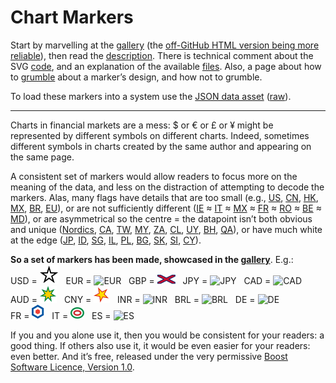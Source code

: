 # Chart Markers #
 
Start by marvelling at the 
[gallery](Documentation/ChartMarkers_Gallery.md) 
(the [off-GitHub HTML version being more reliable](https://www.jdawiseman.com/papers/Chart_Markers/ChartMarkers_Gallery.html)), then read the 
[description](Documentation/ChartMarkers_Description.md). 
There is technical comment about the SVG 
[code](Documentation/ChartMarkers_Code.md), 
and an explanation of the available 
[files](Documentation/ChartMarkers_Files.md). 
Also, a page about how to 
[grumble](Documentation/ChartMarkers_Grumbles.md) 
about a marker&rsquo;s design, and how not to grumble.

To load these markers into a system use the [JSON data asset](ChartMarkers.json) ([raw](https://raw.githubusercontent.com/jdaw1/chart_markers/main/ChartMarkers.json)).

---

Charts in financial markets are a mess: $ or &euro; or &pound; or &yen; might be represented by different symbols on different charts. 
Indeed, sometimes different symbols in charts created by the same author and appearing on the same page.

A consistent set of markers would allow readers to focus more on the meaning of the data, and less on the distraction of attempting to decode the markers. 
Alas, many flags have details that are too small (e.g., 
[US](http://en.wikipedia.org/wiki/Flag_of_the_United_States), 
[CN](http://en.wikipedia.org/wiki/Flag_of_China), 
[HK](http://en.wikipedia.org/wiki/Flag_of_Hong_Kong), 
[MX](http://en.wikipedia.org/wiki/Flag_of_Mexico), 
[BR](http://en.wikipedia.org/wiki/Flag_of_Brazil), 
[EU](http://en.wikipedia.org/wiki/Flag_of_Europe)), or are not sufficiently different 
([IE](http://en.wikipedia.org/wiki/Flag_of_Ireland) &asymp; 
[IT](http://en.wikipedia.org/wiki/Flag_of_Italy) &asymp; 
[MX](http://en.wikipedia.org/wiki/Flag_of_Mexico) &asymp; 
[FR](http://en.wikipedia.org/wiki/Flag_of_France) &asymp; 
[RO](http://en.wikipedia.org/wiki/Flag_of_Romania) &asymp; 
[BE](http://en.wikipedia.org/wiki/Flag_of_Belgium) &asymp; 
[MD](http://en.wikipedia.org/wiki/Flag_of_Moldova)), 
or are asymmetrical so the centre = the datapoint isn&rsquo;t both obvious and unique 
([Nordics](http://en.wikipedia.org/wiki/Nordic_cross_flag), 
[CA](http://en.wikipedia.org/wiki/Flag_of_Canada), 
[TW](http://en.wikipedia.org/wiki/Flag_of_Taiwan), 
[MY](http://en.wikipedia.org/wiki/Flag_of_Malaysia), 
[ZA](http://en.wikipedia.org/wiki/Flag_of_South_Africa), 
[CL](http://en.wikipedia.org/wiki/Flag_of_Chile), 
[UY](http://en.wikipedia.org/wiki/Flag_of_Uruguay), 
[BH](http://en.wikipedia.org/wiki/Flag_of_Bahrain), 
[QA](http://en.wikipedia.org/wiki/Flag_of_Qatar)), 
or have much white at the edge 
([JP](http://en.wikipedia.org/wiki/Flag_of_Japan), 
[ID](http://en.wikipedia.org/wiki/Flag_of_Indonesia), 
[SG](http://en.wikipedia.org/wiki/Flag_of_Singapore), 
[IL](http://en.wikipedia.org/wiki/Flag_of_Israel), 
[PL](http://en.wikipedia.org/wiki/Flag_of_Poland), 
[BG](http://en.wikipedia.org/wiki/Flag_of_Bulgaria), 
[SK](http://en.wikipedia.org/wiki/Flag_of_Slovakia), 
[SI](http://en.wikipedia.org/wiki/Flag_of_Slovenia), 
[CY](http://en.wikipedia.org/wiki/Flag_of_Cyprus)).

**So a set of markers has been made, showcased in the [gallery](Documentation/ChartMarkers_Gallery.md)**. E.g.: 
<nobr><span class="markerID">USD</span>&nbsp;=&nbsp;![USD](Documentation/USD_baseline.svg)</nobr>&nbsp;&nbsp; 
<nobr><span class="markerID">EUR</span>&nbsp;=&nbsp;![EUR](ChartMarkers/EUR.svg)</nobr>&nbsp;&nbsp; 
<nobr><span class="markerID">GBP</span>&nbsp;=&nbsp;![GBP](ChartMarkers/GBP.svg)</nobr>&nbsp;&nbsp; 
<nobr><span class="markerID">JPY</span>&nbsp;=&nbsp;![JPY](ChartMarkers/JPY.svg)</nobr>&nbsp;&nbsp; 
<nobr><span class="markerID">CAD</span>&nbsp;=&nbsp;![CAD](ChartMarkers/CAD.svg)</nobr>&nbsp;&nbsp; 
<nobr><span class="markerID">AUD</span>&nbsp;=&nbsp;![AUD](ChartMarkers/AUD.svg)</nobr>&nbsp;&nbsp; 
<nobr><span class="markerID">CNY</span>&nbsp;=&nbsp;![CNY](ChartMarkers/CNY.svg)</nobr>&nbsp;&nbsp; 
<nobr><span class="markerID">INR</span>&nbsp;=&nbsp;![INR](ChartMarkers/INR.svg)</nobr>&nbsp;&nbsp; 
<nobr><span class="markerID">BRL</span>&nbsp;=&nbsp;![BRL](ChartMarkers/BRL.svg)</nobr>&nbsp;&nbsp; 
<nobr><span class="markerID">DE</span>&nbsp;=&nbsp;![DE](ChartMarkers/DE.svg)</nobr>&nbsp;&nbsp; 
<nobr><span class="markerID">FR</span>&nbsp;=&nbsp;![FR](ChartMarkers/FR.svg)</nobr>&nbsp;&nbsp; 
<nobr><span class="markerID">IT</span>&nbsp;=&nbsp;![IT](ChartMarkers/IT.svg)</nobr>&nbsp;&nbsp; 
<nobr><span class="markerID">ES</span>&nbsp;=&nbsp;![ES](ChartMarkers/ES.svg)</nobr>

If you and you alone use it, then you would be consistent for your readers: a good thing. 
If others also use it, it would be even easier for your readers: even better. 
And it&rsquo;s free, released under the very permissive [Boost Software Licence, Version&nbsp;1.0](https://opensource.org/license/bsl-1-0/).
